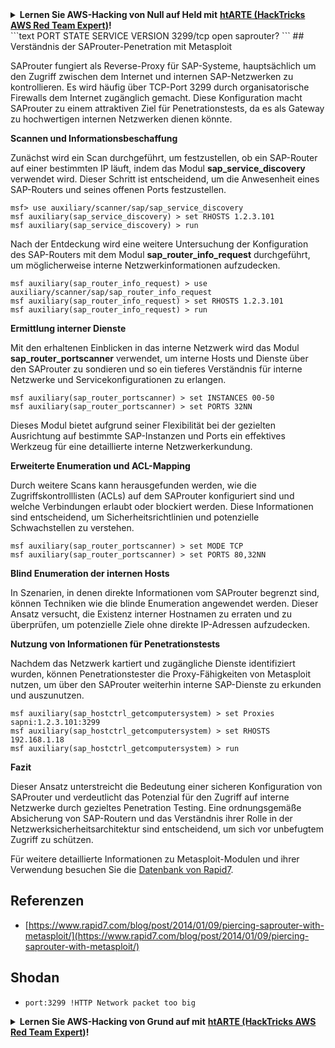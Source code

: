 <details>

<summary><strong>Lernen Sie AWS-Hacking von Null auf Held mit</strong> <a href="https://training.hacktricks.xyz/courses/arte"><strong>htARTE (HackTricks AWS Red Team Expert)</strong></a><strong>!</strong></summary>

Andere Möglichkeiten, HackTricks zu unterstützen:

* Wenn Sie Ihr **Unternehmen in HackTricks bewerben möchten** oder **HackTricks als PDF herunterladen möchten**, überprüfen Sie die [**ABONNEMENTPLÄNE**](https://github.com/sponsors/carlospolop)!
* Holen Sie sich das [**offizielle PEASS & HackTricks-Merchandise**](https://peass.creator-spring.com)
* Entdecken Sie [**The PEASS Family**](https://opensea.io/collection/the-peass-family), unsere Sammlung exklusiver [**NFTs**](https://opensea.io/collection/the-peass-family)
* **Treten Sie der** 💬 [**Discord-Gruppe**](https://discord.gg/hRep4RUj7f) oder der [**Telegram-Gruppe**](https://t.me/peass) bei oder **folgen** Sie uns auf **Twitter** 🐦 [**@carlospolopm**](https://twitter.com/hacktricks_live)**.**
* **Teilen Sie Ihre Hacking-Tricks, indem Sie PRs an die** [**HackTricks**](https://github.com/carlospolop/hacktricks) und [**HackTricks Cloud**](https://github.com/carlospolop/hacktricks-cloud) GitHub-Repositories senden.

</details>
```text
PORT     STATE SERVICE    VERSION
3299/tcp open  saprouter?
```
## Verständnis der SAProuter-Penetration mit Metasploit

SAProuter fungiert als Reverse-Proxy für SAP-Systeme, hauptsächlich um den Zugriff zwischen dem Internet und internen SAP-Netzwerken zu kontrollieren. Es wird häufig über TCP-Port 3299 durch organisatorische Firewalls dem Internet zugänglich gemacht. Diese Konfiguration macht SAProuter zu einem attraktiven Ziel für Penetrationstests, da es als Gateway zu hochwertigen internen Netzwerken dienen könnte.

**Scannen und Informationsbeschaffung**

Zunächst wird ein Scan durchgeführt, um festzustellen, ob ein SAP-Router auf einer bestimmten IP läuft, indem das Modul **sap_service_discovery** verwendet wird. Dieser Schritt ist entscheidend, um die Anwesenheit eines SAP-Routers und seines offenen Ports festzustellen.
```text
msf> use auxiliary/scanner/sap/sap_service_discovery
msf auxiliary(sap_service_discovery) > set RHOSTS 1.2.3.101
msf auxiliary(sap_service_discovery) > run
```
Nach der Entdeckung wird eine weitere Untersuchung der Konfiguration des SAP-Routers mit dem Modul **sap_router_info_request** durchgeführt, um möglicherweise interne Netzwerkinformationen aufzudecken.
```text
msf auxiliary(sap_router_info_request) > use auxiliary/scanner/sap/sap_router_info_request
msf auxiliary(sap_router_info_request) > set RHOSTS 1.2.3.101
msf auxiliary(sap_router_info_request) > run
```
**Ermittlung interner Dienste**

Mit den erhaltenen Einblicken in das interne Netzwerk wird das Modul **sap_router_portscanner** verwendet, um interne Hosts und Dienste über den SAProuter zu sondieren und so ein tieferes Verständnis für interne Netzwerke und Servicekonfigurationen zu erlangen.
```text
msf auxiliary(sap_router_portscanner) > set INSTANCES 00-50
msf auxiliary(sap_router_portscanner) > set PORTS 32NN
```
Dieses Modul bietet aufgrund seiner Flexibilität bei der gezielten Ausrichtung auf bestimmte SAP-Instanzen und Ports ein effektives Werkzeug für eine detaillierte interne Netzwerkerkundung.

**Erweiterte Enumeration und ACL-Mapping**

Durch weitere Scans kann herausgefunden werden, wie die Zugriffskontrolllisten (ACLs) auf dem SAProuter konfiguriert sind und welche Verbindungen erlaubt oder blockiert werden. Diese Informationen sind entscheidend, um Sicherheitsrichtlinien und potenzielle Schwachstellen zu verstehen.
```text
msf auxiliary(sap_router_portscanner) > set MODE TCP
msf auxiliary(sap_router_portscanner) > set PORTS 80,32NN
```
**Blind Enumeration der internen Hosts**

In Szenarien, in denen direkte Informationen vom SAProuter begrenzt sind, können Techniken wie die blinde Enumeration angewendet werden. Dieser Ansatz versucht, die Existenz interner Hostnamen zu erraten und zu überprüfen, um potenzielle Ziele ohne direkte IP-Adressen aufzudecken.

**Nutzung von Informationen für Penetrationstests**

Nachdem das Netzwerk kartiert und zugängliche Dienste identifiziert wurden, können Penetrationstester die Proxy-Fähigkeiten von Metasploit nutzen, um über den SAProuter weiterhin interne SAP-Dienste zu erkunden und auszunutzen.
```text
msf auxiliary(sap_hostctrl_getcomputersystem) > set Proxies sapni:1.2.3.101:3299
msf auxiliary(sap_hostctrl_getcomputersystem) > set RHOSTS 192.168.1.18
msf auxiliary(sap_hostctrl_getcomputersystem) > run
```
**Fazit**

Dieser Ansatz unterstreicht die Bedeutung einer sicheren Konfiguration von SAProuter und verdeutlicht das Potenzial für den Zugriff auf interne Netzwerke durch gezieltes Penetration Testing. Eine ordnungsgemäße Absicherung von SAP-Routern und das Verständnis ihrer Rolle in der Netzwerksicherheitsarchitektur sind entscheidend, um sich vor unbefugtem Zugriff zu schützen.

Für weitere detaillierte Informationen zu Metasploit-Modulen und ihrer Verwendung besuchen Sie die [Datenbank von Rapid7](http://www.rapid7.com/db).


## **Referenzen**

* [https://www.rapid7.com/blog/post/2014/01/09/piercing-saprouter-with-metasploit/](https://www.rapid7.com/blog/post/2014/01/09/piercing-saprouter-with-metasploit/)

## Shodan

* `port:3299 !HTTP Network packet too big`



<details>

<summary><strong>Lernen Sie AWS-Hacking von Grund auf mit</strong> <a href="https://training.hacktricks.xyz/courses/arte"><strong>htARTE (HackTricks AWS Red Team Expert)</strong></a><strong>!</strong></summary>

Andere Möglichkeiten, HackTricks zu unterstützen:

* Wenn Sie Ihr **Unternehmen in HackTricks bewerben möchten** oder **HackTricks als PDF herunterladen möchten**, überprüfen Sie die [**ABONNEMENTPLÄNE**](https://github.com/sponsors/carlospolop)!
* Holen Sie sich das [**offizielle PEASS & HackTricks-Merchandise**](https://peass.creator-spring.com)
* Entdecken Sie [**The PEASS Family**](https://opensea.io/collection/the-peass-family), unsere Sammlung exklusiver [**NFTs**](https://opensea.io/collection/the-peass-family)
* **Treten Sie der** 💬 [**Discord-Gruppe**](https://discord.gg/hRep4RUj7f) oder der [**Telegram-Gruppe**](https://t.me/peass) bei oder **folgen** Sie uns auf **Twitter** 🐦 [**@carlospolopm**](https://twitter.com/hacktricks_live)**.**
* **Teilen Sie Ihre Hacking-Tricks, indem Sie Pull Requests an die** [**HackTricks**](https://github.com/carlospolop/hacktricks) und [**HackTricks Cloud**](https://github.com/carlospolop/hacktricks-cloud) GitHub-Repositories senden.

</details>
